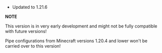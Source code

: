- Updated to 1.21.6

**NOTE**

This version is in very early development and might not be fully compatible with future versions!

Pipe configurations from Minecraft versions 1.20.4 and lower won't be carried over to this version!